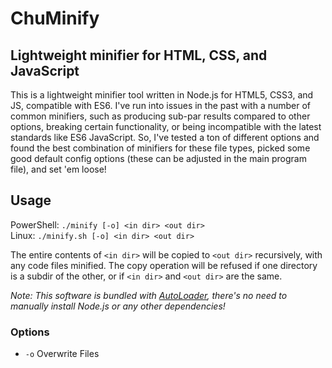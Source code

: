 # ChuMinify

## Lightweight minifier for HTML, CSS, and JavaScript

This is a lightweight minifier tool written in Node.js for HTML5, CSS3, and JS, compatible with ES6. I've run into issues in the past with a number of common minifiers, such as producing sub-par results compared to other options, breaking certain functionality, or being incompatible with the latest standards like ES6 JavaScript. So, I've tested a ton of different options and found the best combination of minifiers for these file types, picked some good default config options (these can be adjusted in the main program file), and set 'em loose!

## Usage

PowerShell: `./minify [-o] <in dir> <out dir>`\
Linux: `./minify.sh [-o] <in dir> <out dir>`

The entire contents of `<in dir>` will be copied to `<out dir>` recursively, with any code files minified. The copy operation will be refused if one directory is a subdir of the other, or if `<in dir>` and `<out dir>` are the same.

*Note: This software is bundled with [AutoLoader](https://github.com/Pecacheu/AutoLoader), there's no need to manually install Node.js or any other dependencies!*

### Options

- `-o` Overwrite Files
